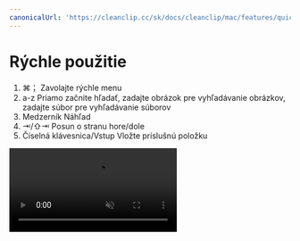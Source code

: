 ```yaml
---
canonicalUrl: 'https://cleanclip.cc/sk/docs/cleanclip/mac/features/quick-use'
---
```


# Rýchle použitie

1. ⌘； Zavolajte rýchle menu
2. a-z Priamo začnite hľadať, zadajte obrázok pre vyhľadávanie obrázkov, zadajte súbor pre vyhľadávanie súborov
3. Medzerník Náhľad
4. ⇥/⇧⇥ Posun o stranu hore/dole
5. Číselná klávesnica/Vstup Vložte príslušnú položku

<video autoplay muted loop>
    <source src="/videos/quickuse.mp4" type="video/mp4">
    <iframe src="/videos/quickuse.mp4" scrolling="no" border="0" frameborder="0" allow="autoplay; encrypted-media" allowfullscreen></iframe>
</video>